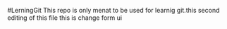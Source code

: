 
#LerningGit
This repo is only menat to be used for learnig git.this second editing of this file
this is change form ui
